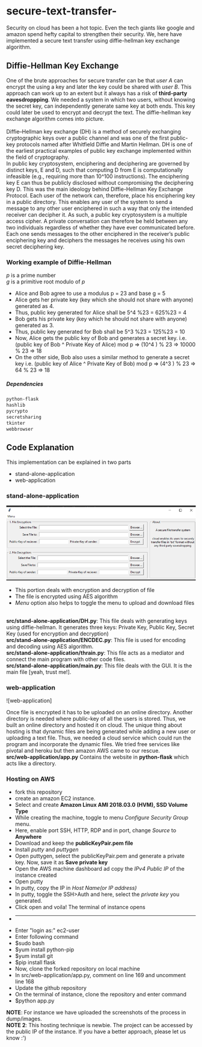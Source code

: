 # secure-text-transfer-
Security on cloud has been a hot topic. Even the tech giants like google and amazon spend hefty capital to strengthen their security. We, here have implemented a secure text transfer using diffie-hellman key exchange algorithm.

## Diffie-Hellman Key Exchange

One of the brute approaches for secure transfer can be that *user A* can encrypt the using a key and later the key could be shared with *user B*. This approach can work up to an extent but it always has a risk of **third-party eavesdroppping**. We needed a system in which two users, without knowing the secret key, can independently generate same key at both ends. This key could later be used to encrypt and decrypt the text. The diffie-hellman key exchange algorithm comes into picture.</br> </br>
Diffie–Hellman key exchange (DH) is a method of securely exchanging cryptographic keys over a
public channel and was one of the first public-key protocols named after Whitfield Diffie and
Martin Hellman. DH is one of the earliest practical examples of public key exchange
implemented within the field of cryptography.</br>
In public key cryptosystem, enciphering and deciphering are governed by distinct keys, E and D,
such that computing D from E is computationally infeasible (e.g., requiring more than 10^100
instructions). The enciphering key E can thus be publicly disclosed without compromising the
deciphering key D. This was the main ideology behind Diffie-Hellman Key Exchange Protocol.
Each user of the network can, therefore, place his enciphering key in a public directory. This
enables any user of the system to send a message to any other user enciphered in such a way that
only the intended receiver can decipher it. As such, a public key cryptosystem is a multiple access
cipher. A private conversation can therefore be held between any two individuals regardless of
whether they have ever communicated before. Each one sends messages to the other enciphered in
the receiver’s public enciphering key and deciphers the messages he receives using his own secret
deciphering key.

### Working example of Diffie-Hellman 

*p* is a prime number </br>
*g* is a primitive root modulo of *p*

* Alice and Bob agree to use a modulus p = 23 and base g = 5
* Alice gets her private key (key which she should not share with anyone) generated as 4.
* Thus, public key generated for Alice shall be 5^4 %23 = 625%23 = 4
* Bob gets his private key (key which he should not share with anyone) generated as 3.
* Thus, public key generated for Bob shall be 5^3 %23 = 125%23 = 10
* Now, Alice gets the public key of Bob and generates a secret key. i.e.
(public key of Bob ^ Private Key of Alice) mod p
=> (10^4 ) % 23 => 10000 % 23 => 18
* On the other side, Bob also uses a similar method to generate a secret key i.e.
(public key of Alice ^ Private Key of Bob) mod p
=> (4^3 ) % 23 => 64 % 23 => 18

##### Dependencies
```
python-flask
hashlib
pycrypto
secretsharing
tkinter
webbrowser
```
## Code Explanation

This implementation can be explained in two parts
* stand-alone-application
* web-application

### stand-alone-application

![stand-alone-application](/dump/images/GUI.png)

* This portion deals with encryption and decryption of file
* The file is encrypted using AES algorithm
* *Menu* option also helps to toggle the menu to upload and download files</br></br>

**src/stand-alone-application/DH.py**:  This file deals with generating keys using diffie-hellman. It generates three keys: Private Key, Public Key, Secret Key (used for encryption and decryption)</br>
**src/stand-alone-application/ENCDEC.py**: This file is used for encoding and decoding using AES algorithm.</br>
**src/stand-alone-application/thrain.py**: This file acts as a mediator and connect the main program with other code files.</br>
**src/stand-alone-application/main.py**: This file deals with the GUI. It is the main file [yeah, trust me!].</br>

### web-application
![web-application]


Once file is encrypted it has to be uploaded on an online directory. Another directory is needed where public-key of all the users is stored. Thus, we built an online directory and hosted it on cloud. The unique thing about hosting is that dynamic files are being generated while adding a new user or uploading a text file. Thus, we needed a cloud service which could run the program and incorporate the dynamic files. We tried free services like pivotal and heroku but then amazon AWS came to our rescue.</br>
**src/web-application/app.py** Contains the website in **python-flask** which acts like a directory.

### Hosting on AWS

* fork this repository
* create an amazon EC2 instance.
* Select and create **Amazon Linux AMI 2018.03.0 (HVM), SSD Volume Type**
* While creating the machine, toggle to menu *Configure Security Group* menu.
* Here, enable port SSH, HTTP, RDP and in port, change *Source* to **Anywhere**
* Download and keep the **publicKeyPair.pem file**
* Install *putty* and *puttygen*
* Open puttygen, select the publicKeyPair.pem and generate a private key. Now, save it as **Save private key**
* Open the AWS machine dashboard ad copy the *IPv4 Public IP* of the instance created
* Open putty
* In putty, copy the IP in *Host Name(or IP address)*
* In putty, toggle the SSH>Auth and here, select the *private key* you generated.
* Click open and voila! The terminal of instance opens
* -----------------------------------------------------
* Enter "login as:" ec2-user
* Enter following command
* $sudo bash
* $yum install python-pip
* $yum install git
* $pip install flask
* Now, clone the forked repository on local machine
* In src/web-application/app.py, comment on line 169 and uncomment line 168
* Update the github repository
* On the terminal of instance, clone the repository and enter command
* $python app.py

**NOTE**: For instance we have uploaded the screenshots of the process in dump/images.</br>
**NOTE 2**: This hosting technique is newbie. The project can be accessed by the public IP of the instance. If you have a better approach, please let us know :')

